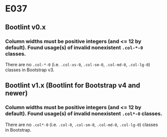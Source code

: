 # E037

## Bootlint v0.x

### Column widths must be positive integers (and <= 12 by default). Found usage(s) of invalid nonexistent `.col-*-0` classes.

There are no `.col-*-0` (i.e. `.col-xs-0`, `.col-sm-0`, `.col-md-0`, `.col-lg-0`) classes in Bootstrap v3.

## Bootlint v1.x (Bootlint for Bootstrap v4 and newer)

### Column widths must be positive integers (and <= 12 by default). Found usage(s) of invalid nonexistent `.col*-0` classes.

There are no `.col*-0` (i.e. `.col-0`, `.col-sm-0`, `.col-md-0`, `.col-lg-0`) classes in Bootstrap.